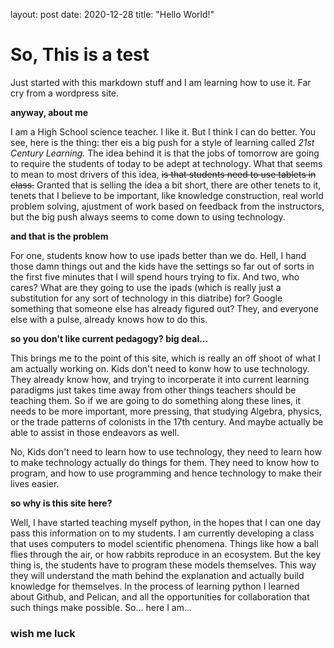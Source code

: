 layout: post
date: 2020-12-28
title: "Hello World!"

# So,  This is a test

Just started with this markdown stuff and I am learning how to use it.   Far cry from a wordpress site.


**anyway, about me**

I am a High School science teacher.  I like it.  But I think I can do better.  You see, here is the thing:  ther eis a big push for a style of learning called *21st Century Learning.*  The idea behind it is that the jobs of tomorrow are going to require the students of today to be adept at technology.  What that seems to mean to most drivers of this idea, ~~is that students need to use tablets in class.~~  Granted that is selling the idea a bit short, there are other tenets to it, tenets that I believe to be important, like knowledge construction, real world problem solving, ajustment of work based on feedback from the instructors, but the big push always seems to come down to using technology.  

**and that is the problem**

For one, students know how to use ipads better than we do.  Hell, I hand those damn things out and the kids have the settings so far out of sorts in the first five minutes that I will spend hours trying to fix.  And two, who cares?  What are they going to use the ipads (which is really just a substitution for any sort of technology in this diatribe) for? Google something that someone else has already figured out?  They, and everyone else with a pulse, already knows how to do this.  

**so you don't like current pedagogy? big deal...**

This brings me to the point of this site, which is really an off shoot of what I am actually working on.  Kids don't need to konw how to use technology.  They already know how, and trying to incorperate it into current learning paradigms just takes time away from other things teachers should be teaching them.  So if we are going to do something along these lines, it needs to be more important, more pressing, that studying Algebra, physics, or the trade patterns of colonists in the 17th century. And maybe actually be able to assist in those endeavors as well.

No, Kids don't need to learn how to use technology, they need to learn how to make technology actually do things for them.  They need to know how to program, and how to use programming and hence technology to make their lives easier. 

**so why is this site here?**

Well, I have started teaching myself python, in the hopes that I can one day pass this information on to my students.  I am currently developing a class that uses computers to model scientific phenomena.  Things like how a ball flies through the air, or how rabbits reproduce in an ecosystem. But the key thing is, the students have to program these models themselves.  This way they will understand the math behind the explanation and actually build knowledge for themselves.  In the process of learning python I learned about Github, and Pelican, and all the opportunities for collaboration that such things make possible.  So... here I am...  


### wish me luck ###